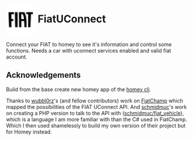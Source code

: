 # <img src="./assets/icon.svg" width="80" height="80" style="vertical-align: middle;"> FiatUConnect

Connect your FIAT to homey to see it's information and control some functions. Needs a car with uconnect services enabled and valid fiat account.

## Acknowledgements

Build from the base create new homey app of the [homey cli](https://github.com/athombv/node-homey).

Thanks to [wubbl0rz](https://github.com/wubbl0rz)'s (and fellow contributors) work on 
[FiatChamp](https://github.com/wubbl0rz/FiatChamp) which mapped the possibilities of the FIAT UConnect API. 
And [schmidmuc](https://github.com/schmidmuc)'s work on creating a PHP version to talk to the API with 
([schmidmuc/fiat_vehicle](https://github.com/schmidmuc/fiat_vehicle)), which is a language I am more familiar
with than the C# used in FiatChamp. Which I then used shamelessly to  build my own version of their project
but for Homey instead.
